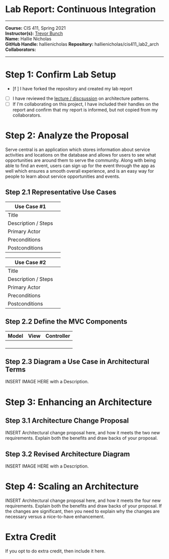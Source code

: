 # Lab Report: Continuous Integration
___
**Course:** CIS 411, Spring 2021  
**Instructor(s):** [Trevor Bunch](https://github.com/trevordbunch)  
**Name:** Hallie Nicholas  
**GitHub Handle:** hallienicholas
**Repository:**  hallienicholas/cis411_lab2_arch   
**Collaborators:** 
___

# Step 1: Confirm Lab Setup
- [f ] I have forked the repository and created my lab report
- [ ] I have reviewed the [lecture / discsussion](../assets/04p1_SolutionArchitectures.pdf) on architecture patterns.
- [ ] If I'm collaborating on this project, I have included their handles on the report and confirm that my report is informed, but not copied from my collaborators.

# Step 2: Analyze the Proposal
Serve central is an application which stores information about service activities and locations on the database and allows for users to see what opportunities are around them to serve the community. Along with being able to find an event, users can sign up for the event through the app as well which ensures a smooth overall experience, and is an easy way for people to learn about service opportunities and events.

## Step 2.1 Representative Use Cases  

| Use Case #1 | |
|---|---|
| Title | |
| Description / Steps | |
| Primary Actor | |
| Preconditions | |
| Postconditions | |

| Use Case #2 | |
|---|---|
| Title | |
| Description / Steps | |
| Primary Actor | |
| Preconditions | |
| Postconditions | |

## Step 2.2 Define the MVC Components

| Model | View | Controller |
|---|---|---|
|  |  |  |
|  |  |  |
|  |  |  |
|  |  |  |

## Step 2.3 Diagram a Use Case in Architectural Terms
INSERT IMAGE HERE with a Description.

# Step 3: Enhancing an Architecture

## Step 3.1 Architecture Change Proposal
INSERT Architectural change proposal here, and how it meets the two new requirements.  Explain both the benefits and draw backs of your proposal.

## Step 3.2 Revised Architecture Diagram
INSERT IMAGE HERE with a Description.

# Step 4: Scaling an Architecture
INSERT Architectural change proposal here, and how it meets the four new requirements.  Explain both the benefits and draw backs of your proposal.  If the changes are significant, then you need to explain why the changes are necessary versus a nice-to-have enhancement.

# Extra Credit
If you opt to do extra credit, then include it here.